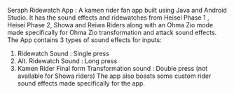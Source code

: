 Seraph Ridewatch App :
A kamen rider fan app built using Java and Android Studio. It has the sound effects and ridewatches from Heisei Phase 1 , Heisei Phase 2, Showa and Reiwa Riders along with an Ohma Zio mode made specifically for
Ohma Zio transformation and attack sound effects.
The App contains 3 types of sound effects for inputs:
1. Ridewatch Sound : Single press
2. Alt. Ridewatch Sound : Long press
3. Kamen Rider Final form Transformation sound : Double press (not available for Showa riders)
The app also boasts some custom rider sound effects made specifically for the app.
